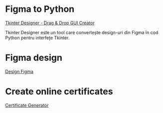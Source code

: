 # Figma to Python

[Tkinter Designer - Drag & Drop GUI Creator](https://github.com/ParthJadhav/Tkinter-Designer)

Tkinter Designer este un tool care convertește design-uri din Figma în cod Python pentru interfețe Tkinter.

# Figma design

[Design Figma](https://www.figma.com/design/cuNtrpjCHpGHbauYEfwbeJ/CodeSinaia_UI_Students?node-id=0-1&t=mcJ6qFdLuzdR6EcY-1)

# Create online certificates

[Certificate Generator](https://appgwbackendcertgenerator.azurewebsites.net/)